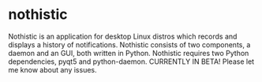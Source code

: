 # nothistic
Nothistic is an application for desktop Linux distros which records and displays a history of notifications. Nothistic consists of two components, a daemon and an GUI, both written in Python. Nothistic requires two Python dependencies, pyqt5 and python-daemon.
CURRENTLY IN BETA! Please let me know about any issues.
